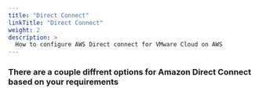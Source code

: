 ```yaml
---
title: "Direct Connect"
linkTitle: "Direct Connect"
weight: 2
description: >
  How to configure AWS Direct connect for VMware Cloud on AWS  
---
```



### There are a couple diffrent options for Amazon Direct Connect based on your requirements
